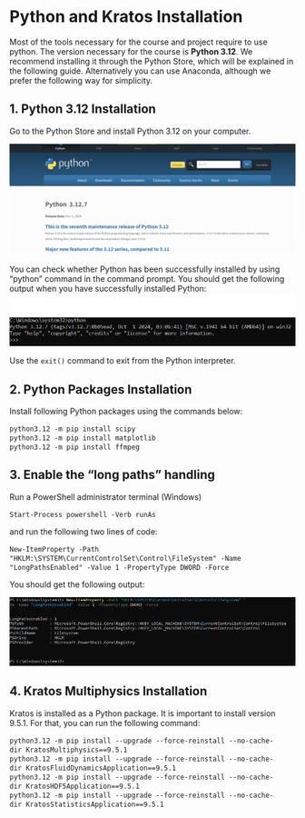 # Python and Kratos Installation
Most of the tools necessary for the course and project require to use python. The version necessary for the course is **Python 3.12**. We recommend installing it through the Python Store, which will be explained in the following guide. Alternatively you can use Anaconda, although we prefer the following way for simplicity.

## **1. Python 3.12 Installation**
Go to the Python Store and install Python 3.12 on your computer.

![python_3_12](../../../../../images/WindEngineering/python_3_12.PNG)

You can check whether Python has been successfully installed by using  “python” command in the command prompt. You should get the following output when you have successfully installed Python:
![python_3_12_output](../../../../../images/WindEngineering/python_3_12_output.PNG)

Use the `exit()` command to exit from the Python interpreter.


## **2. Python Packages Installation**
Install following Python packages using the commands below:

```console
python3.12 -m pip install scipy
python3.12 -m pip install matplotlib
python3.12 -m pip install ffmpeg
```

## **3. Enable the “long paths” handling**
Run a PowerShell administrator terminal (Windows)

```console
Start-Process powershell -Verb runAs
```

and run the following two lines of code:

```console
New-ItemProperty -Path "HKLM:\SYSTEM\CurrentControlSet\Control\FileSystem" -Name "LongPathsEnabled" -Value 1 -PropertyType DWORD -Force
```

You should get the following output:

![long_paths_handling](../../../../../images/WindEngineering/long_paths_handling.png)

## **4. Kratos Multiphysics Installation**
Kratos is installed as a Python package. It is important to install version 9.5.1. For that, you can run the following command:

```console
python3.12 -m pip install --upgrade --force-reinstall --no-cache-dir KratosMultiphysics==9.5.1
python3.12 -m pip install --upgrade --force-reinstall --no-cache-dir KratosFluidDynamicsApplication==9.5.1
python3.12 -m pip install --upgrade --force-reinstall --no-cache-dir KratosHDF5Application==9.5.1
python3.12 -m pip install --upgrade --force-reinstall --no-cache-dir KratosStatisticsApplication==9.5.1
```
